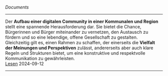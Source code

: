 *Documents*

----

Der **Aufbau einer digitalen Community in einer Kommunalen und Region** stellt eine spannende Herausforderung dar. Sie bietet die Chance, Bürgerinnen und Bürger miteinander zu vernetzen, den Austausch zu fördern und so eine lebendige, offene Gesellschaft zu gestalten. Gleichzeitig gilt es, einen Rahmen zu schaffen, der einerseits die **Vielfalt der Meinungen und Perspektiven** zulässt, andererseits aber auch klare Regeln und Strukturen bietet, um eine konstruktive und respektvolle Kommunikation zu gewährleisten.    
[Lesen](./aufbau-einer-digitalen-community/) 2024-09-12

----
